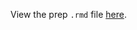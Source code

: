 View the prep `.rmd` file [here](https://github.com/OHI-Science/bhi-prep/blob/draft/prep/eutrophication/v2019/eut_prep.rmd).

